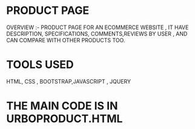 # PRODUCT PAGE
OVERVIEW :- 
PRODUCT PAGE FOR AN ECOMMERCE WEBSITE , IT HAVE DESCRIPTION, SPECIFICATIONS, COMMENTS,REVIEWS BY USER , AND CAN COMPARE WITH OTHER PRODUCTS TOO.

 # TOOLS USED
 HTML, CSS , BOOTSTRAP,JAVASCRIPT , JQUERY 
 
 # THE MAIN CODE IS IN URBOPRODUCT.HTML 

